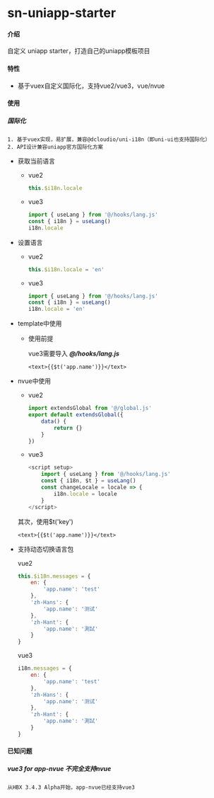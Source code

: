 # sn-uniapp-starter

#### 介绍
自定义 uniapp starter，打造自己的uniapp模板项目

#### 特性

* 基于vuex自定义国际化，支持vue2/vue3，vue/nvue


#### 使用

##### 国际化

	1. 基于vuex实现，易扩展，兼容@dcloudio/uni-i18n（即uni-ui也支持国际化）
	2. API设计兼容uniapp官方国际化方案

* 获取当前语言

	* vue2

		```js
		this.$i18n.locale
		```

	* vue3

		```js
		import { useLang } from '@/hooks/lang.js'
		const { i18n } = useLang()
		i18n.locale
		```

* 设置语言

	* vue2

		```js
		this.$i18n.locale = 'en'
		```

	* vue3

		```js
		import { useLang } from '@/hooks/lang.js'
		const { i18n } = useLang()
		i18n.locale = 'en'
		```

* template中使用

	* 使用前提

		vue3需要导入 ***@/hooks/lang.js***

		```vue
		<text>{{$t('app.name')}}</text>
		```

* nvue中使用

	* vue2

		```js
		import extendsGlobal from '@/global.js'
		export default extendsGlobal({
			data() {
				return {}
			}
		})
		```
	* vue3
	
		```js
		<script setup>
			import { useLang } from '@/hooks/lang.js'
			const { i18n, $t } = useLang()
			const changeLocale = locale => {
				i18n.locale = locale
			}
		</script>
		```
	
	其次，使用$t('key')

	```vue
	<text>{{$t('app.name')}}</text>
	```
	
* 支持动态切换语言包

	vue2

	```js
	this.$i18n.messages = {
		en: {
			'app.name': 'test'
		},
		'zh-Hans': {
			'app.name': '测试'
		},
		'zh-Hant': {
			'app.name': '測試'
		}
	}
	```

	vue3

	```js
	i18n.messages = {
		en: {
			'app.name': 'test'
		},
		'zh-Hans': {
			'app.name': '测试'
		},
		'zh-Hant': {
			'app.name': '測試'
		}
	}
	```
	
#### 已知问题

##### vue3 for app-nvue 不完全支持nvue

	从HBX 3.4.3 Alpha开始，app-nvue已经支持vue3